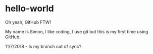 # hello-world
Oh yeah, GitHub FTW!

My name is Simon, I like coding, I use git but this is my first time using GitHub.

11/7/2018 - Is my branch out of sync?
